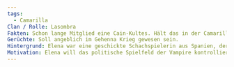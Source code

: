 ```yaml
---
tags:
  - Camarilla
Clan / Rolle: Lasombra
Fakten: Schon lange Mitglied eine Cain-Kultes. Hält das in der Camarilla aber verborgen, bis sie Gleichgesinnte findet
Gerüchte: Soll angeblich im Gehenna Krieg gewesen sein.
Hintergrund: Elena war eine geschickte Schachspielerin aus Spanien, deren strategisches Genie sie zu einer Legende in der Unterwelt machte. Sie wurde von einem Lasombra umarmt, der ihre Fähigkeiten für den Sabbat nutzen wollte.
Motivation: Elena will das politische Spielfeld der Vampire kontrollieren und die Lasombra an die Spitze der vampirischen Gesellschaft führen. Dafür hat sie sich mit Silas Graves verbündet, um überhaupt erstmal Fuß zu fassen
---
```


